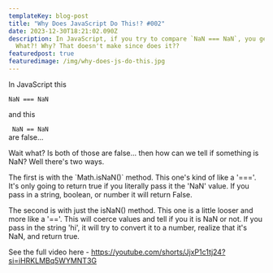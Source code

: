 ```yaml
---
templateKey: blog-post
title: "Why Does JavaScript Do This!? #002"
date: 2023-12-30T18:21:02.090Z
description: In JavaScript, if you try to compare `NaN === NaN`, you get False.
  What?! Why? That doesn't make since does it??
featuredpost: true
featuredimage: /img/why-does-js-do-this.jpg
---
```

In JavaScript this

<div class="code-block">
<code>N﻿aN === NaN</code></div>

a﻿nd this 

<div class="code-block">
<code> N﻿aN == NaN</code>
</div>
are false...

W﻿ait what? Is both of those are false... then how can we tell if something is NaN? Well there's two ways.

T﻿he first is with the \`Math.isNaN()\` method. This one's kind of like a '==='. It's only going to return true if you literally pass it the 'NaN' value. If you pass in a string, boolean, or number it will return False.

T﻿he second is with just the isNaN() method. This one is a little looser and more like a '=='. This will coerce values and tell if you it is NaN or not. If you pass in the string 'hi', it will try to convert it to a number, realize that it's NaN, and return true. 

S﻿ee the full video here - https://youtube.com/shorts/JjxP1c1tj24?si=iHRKLMBq5WYMNT3G